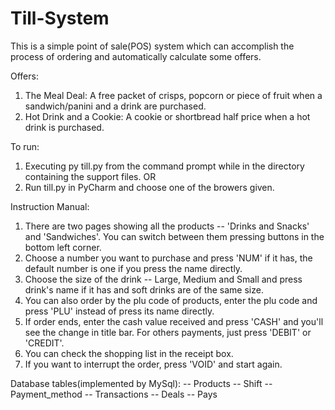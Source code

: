 # Till-System
This is a simple point of sale(POS) system which can accomplish the process of ordering and automatically calculate some offers.

Offers:
1. The Meal Deal: A free packet of crisps, popcorn or piece of fruit when a sandwich/panini and a drink are purchased.
2. Hot Drink and a Cookie: A cookie or shortbread half price when a hot drink is purchased.

To run:
1. Executing py till.py from the command prompt while in the directory containing the support files.
OR
2. Run till.py in PyCharm and choose one of the browers given.

Instruction Manual:
1. There are two pages showing all the products -- 'Drinks and Snacks' and 'Sandwiches'. You can switch between them pressing buttons in the bottom left corner.
2. Choose a number you want to purchase and press 'NUM' if it has, the default number is one if you press the name directly.
3. Choose the size of the drink -- Large, Medium and Small and press drink's name if it has and soft drinks are of the same size.
4. You can also order by the plu code of products, enter the plu code and press 'PLU' instead of press its name directly.
5. If order ends, enter the cash value received and press 'CASH' and you'll see the change in title bar. For others payments, just press 'DEBIT' or 'CREDIT'. 
6. You can check the shopping list in the receipt box.
7. If you want to interrupt the order, press 'VOID' and start again.

Database tables(implemented by MySql):
-- Products
-- Shift
-- Payment_method
-- Transactions
-- Deals
-- Pays
